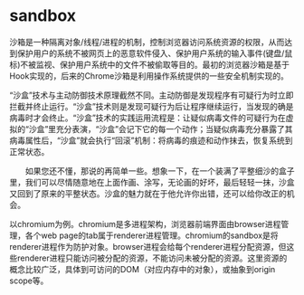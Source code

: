 # sandbox

沙箱是一种隔离对象/线程/进程的机制，控制浏览器访问系统资源的权限，从而达到保护用户的系统不被网页上的恶意软件侵入、保护用户系统的输入事件(键盘/鼠标)不被监视、保护用户系统中的文件不被偷取等目的。最初的浏览器沙箱是基于Hook实现的，后来的Chrome沙箱是利用操作系统提供的一些安全机制实现的。

“沙盒”技术与主动防御技术原理截然不同。主动防御是发现程序有可疑行为时立即拦截并终止运行。“沙盒”技术则是发现可疑行为后让程序继续运行，当发现的确是病毒时才会终止。“沙盒”技术的实践运用流程是：让疑似病毒文件的可疑行为在虚拟的“沙盒”里充分表演，“沙盒”会记下它的每一个动作；当疑似病毒充分暴露了其病毒属性后，“沙盒”就会执行“回滚”机制：将病毒的痕迹和动作抹去，恢复系统到正常状态。
 
　　如果您还不懂，那说的再简单一些。想象一下，在一个装满了平整细沙的盒子里，我们可以尽情随意地在上面作画、涂写，无论画的好坏，最后轻轻一抹，沙盒又回到了原来的平整状态。沙盒的魅力就在于他允许你出错，还可以给你改正的机会。

以chromium为例。chromium是多进程架构，浏览器前端界面由browser进程管理，各个web page的tab属于renderer进程管理。chromium的sandbox是将renderer进程作为防护对象。browser进程会给每个renderer进程分配资源，但这些renderer进程只能访问被分配的资源，不能访问未被分配的资源。这里资源的概念比较广泛，具体到可访问的DOM（对应内存中的对象），或抽象到origin scope等。


